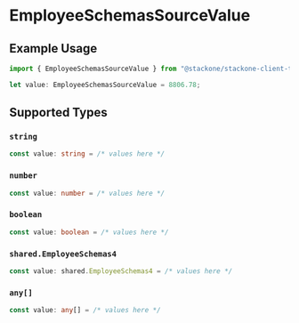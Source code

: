 # EmployeeSchemasSourceValue

## Example Usage

```typescript
import { EmployeeSchemasSourceValue } from "@stackone/stackone-client-ts/sdk/models/shared";

let value: EmployeeSchemasSourceValue = 8806.78;
```

## Supported Types

### `string`

```typescript
const value: string = /* values here */
```

### `number`

```typescript
const value: number = /* values here */
```

### `boolean`

```typescript
const value: boolean = /* values here */
```

### `shared.EmployeeSchemas4`

```typescript
const value: shared.EmployeeSchemas4 = /* values here */
```

### `any[]`

```typescript
const value: any[] = /* values here */
```

